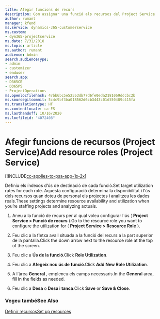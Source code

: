 ```yaml
---
title: Afegir funcions de recurs
description: Com assignar una funció als recursos del Project Service
author: rumant
manager: kfend
ms.service: dynamics-365-customerservice
ms.custom:
- dyn365-projectservice
ms.date: 7/31/2018
ms.topic: article
ms.author: rumant
audience: Admin
search.audienceType:
- admin
- customizer
- enduser
search.app:
- D365CE
- D365PS
- ProjectOperations
ms.openlocfilehash: 47bb6bc5e52553db77d6fe0eda2181069ddcbc2b
ms.sourcegitcommit: 5c4c9bf3ba018562d6cb3443c01d550489c415fa
ms.translationtype: HT
ms.contentlocale: ca-ES
ms.lasthandoff: 10/16/2020
ms.locfileid: "4072408"
---
```

# <a name="add-resource-roles-project-service"></a><span data-ttu-id="bda1a-103">Afegir funcions de recursos (Project Service)</span><span class="sxs-lookup"><span data-stu-id="bda1a-103">Add resource roles (Project Service)</span></span>

[!INCLUDE[cc-applies-to-psa-app-1x-2x](../includes/cc-applies-to-psa-app-1x-2x.md)]

<span data-ttu-id="bda1a-104">Definiu els índexos d'ús de destinació de cada funció.</span><span class="sxs-lookup"><span data-stu-id="bda1a-104">Set target utilization rates for each role.</span></span> <span data-ttu-id="bda1a-105">Aquesta configuració determina la disponibilitat i l'ús dels recursos quan doteu de personal els projectes i analitzeu les dades reals.</span><span class="sxs-lookup"><span data-stu-id="bda1a-105">These settings determine resource availability and utilization when you’re staffing projects and analyzing actuals.</span></span>  
  
1.  <span data-ttu-id="bda1a-106">Aneu a la funció de recurs per al qual voleu configurar l'ús ( **Project Service > Funció de recurs** ).</span><span class="sxs-lookup"><span data-stu-id="bda1a-106">Go to the resource role you want to configure the utilization for ( **Project Service > Resource Role** ).</span></span>  
  
2.  <span data-ttu-id="bda1a-107">Feu clic a la fletxa avall situada a la funció del recurs a la part superior de la pantalla.</span><span class="sxs-lookup"><span data-stu-id="bda1a-107">Click the down arrow next to the resource role at the top of the screen.</span></span>  
  
3.  <span data-ttu-id="bda1a-108">Feu clic a **Ús de la funció**.</span><span class="sxs-lookup"><span data-stu-id="bda1a-108">Click **Role Utilization**.</span></span>  
  
4.  <span data-ttu-id="bda1a-109">Feu clic a **Afegeix nou ús de funció**.</span><span class="sxs-lookup"><span data-stu-id="bda1a-109">Click **Add New Role Utilization**.</span></span>  
  
5.  <span data-ttu-id="bda1a-110">A l'àrea **General** , empleneu els camps necessaris.</span><span class="sxs-lookup"><span data-stu-id="bda1a-110">In the **General** area, fill in the fields as needed.</span></span>  
  
6.  <span data-ttu-id="bda1a-111">Feu clic a **Desa** o **Desa i tanca**.</span><span class="sxs-lookup"><span data-stu-id="bda1a-111">Click **Save** or **Save & Close**.</span></span>  
  
### <a name="see-also"></a><span data-ttu-id="bda1a-112">Vegeu també</span><span class="sxs-lookup"><span data-stu-id="bda1a-112">See Also</span></span>  
 [<span data-ttu-id="bda1a-113">Definir recursos</span><span class="sxs-lookup"><span data-stu-id="bda1a-113">Set up resources</span></span>](../psa/set-up-resources.md)
